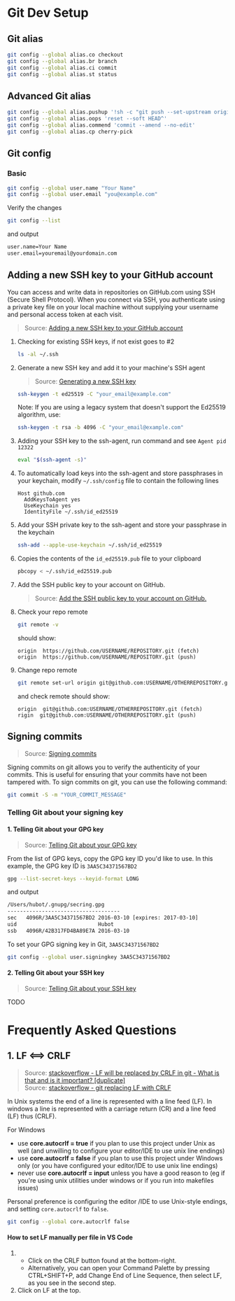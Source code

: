 [_metadata_:author]: -
[_metadata_:date]: - "10/14/2019"
[_metadata_:update]: - "08/16/2023"

# Git Dev Setup

## Git alias

```bash
git config --global alias.co checkout
git config --global alias.br branch
git config --global alias.ci commit
git config --global alias.st status
```

## Advanced Git alias

```bash
git config --global alias.pushup '!sh -c "git push --set-upstream origin $(git rev-parse --abbrev-ref HEAD)"'
git config --global alias.oops 'reset --soft HEAD^'
git config --global alias.commend 'commit --amend --no-edit'
git config --global alias.cp cherry-pick
```

## Git config

### Basic

```bash
git config --global user.name "Your Name"
git config --global user.email "you@example.com"
```

Verify the changes

```bash
git config --list
```

and output

```bash
user.name=Your Name
user.email=youremail@yourdomain.com
```

## Adding a new SSH key to your GitHub account

You can access and write data in repositories on GitHub.com using SSH (Secure Shell Protocol). When you connect via SSH, you authenticate using a private key file on your local machine without supplying your username and personal access token at each visit.

> Source: [Adding a new SSH key to your GitHub account][4]

<!-- ### 1. Change the protocol of a remote repository from https to ssh -->

1. Checking for existing SSH keys, if not exist goes to #2

   ```sh
   ls -al ~/.ssh
   ```

2. Generate a new SSH key and add it to your machine's SSH agent

   > Source: [Generating a new SSH key][5]

   ```sh
   ssh-keygen -t ed25519 -C "your_email@example.com"
   ```

   Note: If you are using a legacy system that doesn't support the Ed25519 algorithm, use:

   ```sh
   ssh-keygen -t rsa -b 4096 -C "your_email@example.com"
   ```

3. Adding your SSH key to the ssh-agent, run command and see `Agent pid 12322`

   ```sh
   eval "$(ssh-agent -s)"
   ```

4. To automatically load keys into the ssh-agent and store passphrases in your keychain, modify `~/.ssh/config` file to contain the following lines

   ```
   Host github.com
     AddKeysToAgent yes
     UseKeychain yes
     IdentityFile ~/.ssh/id_ed25519
   ```

5. Add your SSH private key to the ssh-agent and store your passphrase in the keychain

   ```sh
   ssh-add --apple-use-keychain ~/.ssh/id_ed25519
   ```

6. Copies the contents of the `id_ed25519.pub` file to your clipboard

   ```sh
   pbcopy < ~/.ssh/id_ed25519.pub
   ```

7. Add the SSH public key to your account on GitHub.

   > Source: [Add the SSH public key to your account on GitHub.][6]

8. Check your repo remote

   ```sh
   git remote -v
   ```

   should show:

   ```
   origin  https://github.com/USERNAME/REPOSITORY.git (fetch)
   origin  https://github.com/USERNAME/REPOSITORY.git (push)
   ```

9. Change repo remote
   ```sh
   git remote set-url origin git@github.com:USERNAME/OTHERREPOSITORY.git
   ```
   and check remote should show:
   ```
   origin  git@github.com:USERNAME/OTHERREPOSITORY.git (fetch)
   rigin  git@github.com:USERNAME/OTHERREPOSITORY.git (push)
   ```

## Signing commits

> Source: [Signing commits][1]

Signing commits on git allows you to verify the authenticity of your commits. This is useful for ensuring that your commits have not been tampered with. To sign commits on git, you can use the following command:

```sh
git commit -S -m "YOUR_COMMIT_MESSAGE"
```

### Telling Git about your signing key

#### 1. Telling Git about your GPG key

> Source: [Telling Git about your GPG key][3]

From the list of GPG keys, copy the GPG key ID you'd like to use. In this example, the GPG key ID is `3AA5C34371567BD2`

```bash
gpg --list-secret-keys --keyid-format LONG
```

and output

```bash
/Users/hubot/.gnupg/secring.gpg
------------------------------------
sec   4096R/3AA5C34371567BD2 2016-03-10 [expires: 2017-03-10]
uid                          Hubot
ssb   4096R/42B317FD4BA89E7A 2016-03-10
```

To set your GPG signing key in Git, `3AA5C34371567BD2`

```bash
git config --global user.signingkey 3AA5C34371567BD2
```

#### 2. Telling Git about your SSH key

> Source: [Telling Git about your SSH key][4]

TODO

# Frequently Asked Questions

## 1. LF <==> CRLF

> Source: [stackoverflow - LF will be replaced by CRLF in git - What is that and is it important? [duplicate]][7]\
> Source: [stackoverflow - git replacing LF with CRLF][8]

In Unix systems the end of a line is represented with a line feed (LF). In windows a line is represented with a carriage return (CR) and a line feed (LF) thus (CRLF).

For Windows

- use **core.autocrlf = true** if you plan to use this project under Unix as well (and unwilling to configure your editor/IDE to use unix line endings)
- use **core.autocrlf = false** if you plan to use this project under Windows only (or you have configured your editor/IDE to use unix line endings)
- never use **core.autocrlf = input** unless you have a good reason to (eg if you're using unix utilities under windows or if you run into makefiles issues)

Personal preference is configuring the editor
/IDE to use Unix-style endings, and setting `core.autocrlf` to `false`.

```bash
git config --global core.autocrlf false
```

#### How to set LF manually per file in VS Code

1.  - Click on the CRLF button found at the bottom-right.
    - Alternatively, you can open your Command Palette by pressing CTRL+SHIFT+P, add Change End of Line Sequence, then select LF, as you see in the second step.
2.  Click on LF at the top.

<!-- This is commented out. -->
<!-- Reference Links -->

[1]: https://docs.github.com/en/authentication/managing-commit-signature-verification/signing-commits
[2]: https://docs.github.com/en/authentication/managing-commit-signature-verification/telling-git-about-your-signing-key#telling-git-about-your-gpg-key
[3]: https://docs.github.com/en/authentication/managing-commit-signature-verification/telling-git-about-your-signing-key#telling-git-about-your-ssh-key
[4]: https://docs.github.com/en/authentication/connecting-to-github-with-ssh/adding-a-new-ssh-key-to-your-github-account
[5]: https://docs.github.com/en/authentication/connecting-to-github-with-ssh/generating-a-new-ssh-key-and-adding-it-to-the-ssh-agent#generating-a-new-ssh-key
[6]: https://docs.github.com/en/authentication/connecting-to-github-with-ssh/adding-a-new-ssh-key-to-your-github-account#adding-a-new-ssh-key-to-your-account
[7]: https://stackoverflow.com/questions/5834014/lf-will-be-replaced-by-crlf-in-git-what-is-that-and-is-it-important
[8]: https://stackoverflow.com/questions/1967370/git-replacing-lf-with-crlf/20653073#20653073
